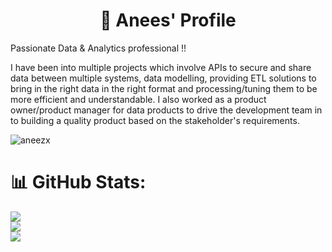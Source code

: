 <h1 align="center">👋 Anees' Profile</h1>

Passionate Data & Analytics professional !!

I have been into multiple projects which involve APIs to secure and share data between multiple systems, data modelling, providing ETL solutions to bring in the right data in the right format and processing/tuning them to be more efficient and understandable. I also worked as a product owner/product manager for data products to drive the development team in to building a quality product based on the stakeholder's requirements.

<p align="left"> <img src="https://komarev.com/ghpvc/?username=aneezx&label=Profile%20views&color=0e75b6&style=flat" alt="aneezx" /> </p>

# 📊 GitHub Stats:
![](https://github-readme-stats.vercel.app/api?username=aneezx&theme=dark&hide_border=false&include_all_commits=true&count_private=true)<br/>
![](https://github-readme-streak-stats.herokuapp.com/?user=aneezx&theme=dark&hide_border=false)<br/>
![](https://github-readme-stats.vercel.app/api/top-langs/?username=aneezx&theme=dark&hide_border=false&include_all_commits=true&count_private=true&layout=compact)
